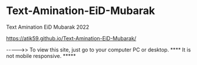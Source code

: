 # Text-Amination-EiD-Mubarak
Text Amination EiD Mubarak 2022

https://atik59.github.io/Text-Amination-EiD-Mubarak/

----->> To view this site, just go to your computer PC or desktop.
**** It is not mobile responsive. *****
